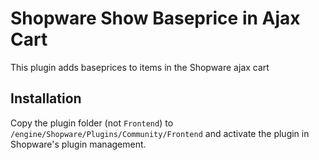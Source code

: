 # Shopware Show Baseprice in Ajax Cart

This plugin adds baseprices to items in the Shopware ajax cart

## Installation

Copy the plugin folder (not `Frontend`) to `/engine/Shopware/Plugins/Community/Frontend` and activate the plugin in Shopware's plugin management.
